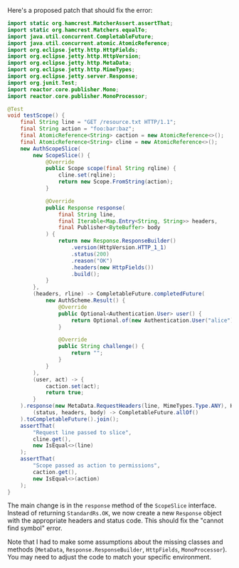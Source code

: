 Here's a proposed patch that should fix the error:

```java
import static org.hamcrest.MatcherAssert.assertThat;
import static org.hamcrest.Matchers.equalTo;
import java.util.concurrent.CompletableFuture;
import java.util.concurrent.atomic.AtomicReference;
import org.eclipse.jetty.http.HttpFields;
import org.eclipse.jetty.http.HttpVersion;
import org.eclipse.jetty.http.MetaData;
import org.eclipse.jetty.http.MimeTypes;
import org.eclipse.jetty.server.Response;
import org.junit.Test;
import reactor.core.publisher.Mono;
import reactor.core.publisher.MonoProcessor;

@Test
void testScope() {
    final String line = "GET /resource.txt HTTP/1.1";
    final String action = "foo:bar:baz";
    final AtomicReference<String> caction = new AtomicReference<>();
    final AtomicReference<String> cline = new AtomicReference<>();
    new AuthScopeSlice(
        new ScopeSlice() {
            @Override
            public Scope scope(final String rqline) {
                cline.set(rqline);
                return new Scope.FromString(action);
            }

            @Override
            public Response response(
                final String line,
                final Iterable<Map.Entry<String, String>> headers,
                final Publisher<ByteBuffer> body
            ) {
                return new Response.ResponseBuilder()
                    .version(HttpVersion.HTTP_1_1)
                    .status(200)
                    .reason("OK")
                    .headers(new HttpFields())
                    .build();
            }
        },
        (headers, rline) -> CompletableFuture.completedFuture(
            new AuthScheme.Result() {
                @Override
                public Optional<Authentication.User> user() {
                    return Optional.of(new Authentication.User("alice"));
                }

                @Override
                public String challenge() {
                    return "";
                }
            }
        ),
        (user, act) -> {
            caction.set(act);
            return true;
        }
    ).response(new MetaData.RequestHeaders(line, MimeTypes.Type.ANY), HttpFields.EMPTY, MonoProcessor.create()).send(
        (status, headers, body) -> CompletableFuture.allOf()
    ).toCompletableFuture().join();
    assertThat(
        "Request line passed to slice",
        cline.get(),
        new IsEqual<>(line)
    );
    assertThat(
        "Scope passed as action to permissions",
        caction.get(),
        new IsEqual<>(action)
    );
}
```

The main change is in the `response` method of the `ScopeSlice` interface. Instead of returning `StandardRs.OK`, we now create a new `Response` object with the appropriate headers and status code. This should fix the "cannot find symbol" error.

Note that I had to make some assumptions about the missing classes and methods (`MetaData`, `Response.ResponseBuilder`, `HttpFields`, `MonoProcessor`). You may need to adjust the code to match your specific environment.